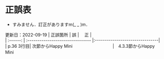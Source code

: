 # 正誤表
- すみません．訂正がありますm(_ _ )m．

更新日：2022-09-19 
|  正誤箇所  |                誤                 |　             正                |  
| :------:  | :-------------------------------- |:--------------------------------|
| p.36 3行目| 次節からHappy Mini　　　　　　 　　　|　4.3.3節からHappy Mini　 



